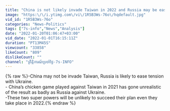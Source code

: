 ```yaml
---
title: "China is not likely invade Taiwan in 2022 and Russia may be eased tension with Ukraine"
image: "https:\/\/i.ytimg.com\/vi\/1R5B3Ws-76o\/hqdefault.jpg"
vid_id: "1R5B3Ws-76o"
categories: "News-Politics"
tags: ["7s-info","News","Analysis"]
date: "2022-01-20T01:06:47+03:00"
vid_date: "2022-01-01T16:15:11Z"
duration: "PT13M45S"
viewcount: "33858"
likeCount: "809"
dislikeCount: ""
channel: "ព្រឹត្តិការណ៍ប្រចាំថ្ងៃ-7s-INFO"
---
```

{% raw %}-China may not be invade Taiwan, Russia is likely to  ease tension with Ukraine. <br />- China’s chicken game played against Taiwan in 2021 has gone unrealistic of the result as badly as Russia against Ukraine. <br />-These two super powers will be unlikely to succeed their plan even they take place in 2022.{% endraw %}
